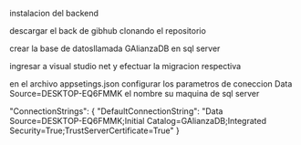 instalacion del backend

descargar el back de gibhub clonando el repositorio

crear la base de datosllamada GAlianzaDB en sql server

ingresar a visual studio net y efectuar la migracion respectiva


en el archivo appsetings.json configurar los parametros de coneccion 
Data Source=DESKTOP-EQ6FMMK el nombre su maquina de sql server

  "ConnectionStrings": {
    "DefaultConnectionString": "Data Source=DESKTOP-EQ6FMMK;Initial Catalog=GAlianzaDB;Integrated Security=True;TrustServerCertificate=True"
  }
